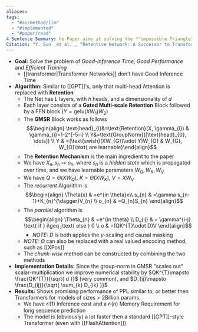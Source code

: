 ```yaml
---
aliases: 
tags:
  - "#ai/method/llm"
  - "#implemented"
  - "#paper/read"
4 Sentence Summary: he Paper aims at solving the *"impossible Triangle"*, by achieving good performance and efficient inference and training. It does so by basically removing the non-linearity of softmax in the attention step and replacing it with a scaled-linearity, which means, that we can propagate a hidden state over time.
Citation: "Y. Sun _et al._, “Retentive Network: A Successor to Transformer for Large Language Models.” arXiv, Aug. 09, 2023. doi: [10.48550/arXiv.2307.08621](https://doi.org/10.48550/arXiv.2307.08621)."
---
```

- **Goal:** Solve the problem of *Good-Inference Time*, *Good Performance* and *Efficient Training*
	- [[transformer|Transformer Networks]] don't have Good Inference Time
- **Algorithm:** Similar to [[GPT]]'s, only that multi-head Attention is replaced with **Retention**
	- The Net has $L$ layers, with $h$ heads, and a dimensionality of $d$
	- Each layer consists of a **Gated Multi-scale Retention** Block followed by a FFN block ($Y=\text{gelu}(XW_{1})W_{2}$)
	- The **GMSR** Block works as follows$$\begin{align}
\text{head}_{i}&=\text{Retention}(X, \gamma_{i}) & \gamma_{i}=1-2^{-5-i} \\
Y&=\text{GroupNorm}([\text{head}_{0}, \dots])  \\
Y & =(\text{swish}(XW_{G})\odot Y)W_{O}
 & W_{G}, W_{O}\text{ are learnable}\end{align}$$
	- The **Retention Mechanism** is the main ingredient to the paper
	- We have $X_{n}, s_{n}\mapsto o_n$, where $s_{n}$ is a *hidden state* which is propagated over time, and we have learnable parameters $W_{Q}, W_{K},W_{V}$
	- We have $Q=\Theta(XW_{Q}), \ K=\bar{\Theta}(XW_{K}),\ V=XW_{V}$
	- The *recurrent* Algorithm is$$\begin{align} \Theta(x) & =e^{in \theta}x\\
s_{n} & =\gamma s_{n-1}+K_{n}^{\dagger}V_{n} \\ o_{n} & =Q_{n}S_{n} \end{align}$$
	- The *parallel* algorithm is $$\begin{align}
\Theta_{n} & =e^{in \theta} \\
D_{ij} & = \gamma^{i-j} \text{ if } i\geq j\text{ else } 0 \\
o & =(QK^{T}\odot D)V
\end{align}$$
		- *NOTE:* $D$ is both applies the $\gamma$-scaling and causal masking
	- *NOTE:* $\Theta$ can also be replaced with a real valued encoding method, such as [[XPos]]
	- The *chunk-wise* method can be constructed by combining the two methods
- **Implementation Details:** Since the group-norm in GMSR "scales out" scalar-multiplication we improve numerical stability by $QK^{T}\mapsto \frac{QK^{T}}{\sqrt{ d }}$ (very common), and $D_{ij}\mapsto \frac{D_{ij}}{\sqrt{ \sum_{k} D_{ik} }}$ 
- **Results:** Shows promising performance of PPL similar to, or better then Transformers for models of sizes > 2Billion params.
	- We have $\mathcal{O}(1)$ Inference cost and a $\mathcal{O}(n)$ Memory Requirement for long sequence prediction
	- The model is (obviously) a lot faster then a standard [[GPT]]-style Transformer (even with [[FlashAttention]])
